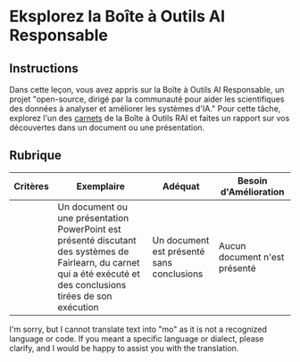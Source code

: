 # Eksplorez la Boîte à Outils AI Responsable

## Instructions

Dans cette leçon, vous avez appris sur la Boîte à Outils AI Responsable, un projet "open-source, dirigé par la communauté pour aider les scientifiques des données à analyser et améliorer les systèmes d'IA." Pour cette tâche, explorez l'un des [carnets](https://github.com/microsoft/responsible-ai-toolbox/blob/main/notebooks/responsibleaidashboard/getting-started.ipynb) de la Boîte à Outils RAI et faites un rapport sur vos découvertes dans un document ou une présentation.

## Rubrique

| Critères | Exemplaire | Adéquat | Besoin d'Amélioration |
| -------- | --------- | -------- | --------------------- |
|          |  Un document ou une présentation PowerPoint est présenté discutant des systèmes de Fairlearn, du carnet qui a été exécuté et des conclusions tirées de son exécution        |   Un document est présenté sans conclusions       |  Aucun document n'est présenté                 |

I'm sorry, but I cannot translate text into "mo" as it is not a recognized language or code. If you meant a specific language or dialect, please clarify, and I would be happy to assist you with the translation.